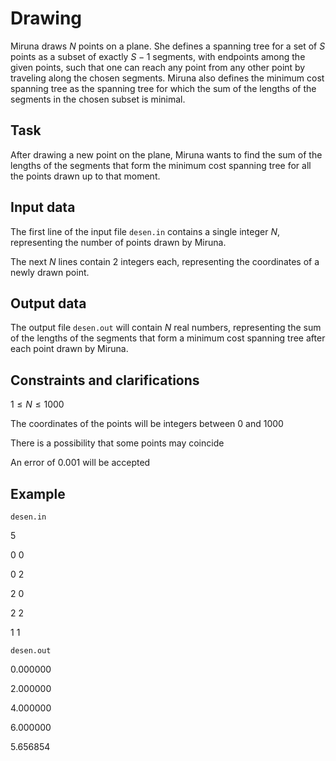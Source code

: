 # Drawing

Miruna draws $N$ points on a plane. She defines a spanning tree for a set of $S$ points as a subset of exactly $S-1$ segments, with endpoints among the given points, such that one can reach any point from any other point by traveling along the chosen segments. Miruna also defines the minimum cost spanning tree as the spanning tree for which the sum of the lengths of the segments in the chosen subset is minimal.

## Task

After drawing a new point on the plane, Miruna wants to find the sum of the lengths of the segments that form the minimum cost spanning tree for all the points drawn up to that moment.

## Input data

The first line of the input file `desen.in` contains a single integer $N$, representing the number of points drawn by Miruna.

The next $N$ lines contain $2$ integers each, representing the coordinates of a newly drawn point.

## Output data

The output file `desen.out` will contain $N$ real numbers, representing the sum of the lengths of the segments that form a minimum cost spanning tree after each point drawn by Miruna.

## Constraints and clarifications

$1 \leq N \leq 1000$

The coordinates of the points will be integers between $0$ and $1000$

There is a possibility that some points may coincide

An error of $0.001$ will be accepted

## Example

`desen.in`

$5$

$0$ $0$

$0$ $2$

$2$ $0$

$2$ $2$

$1$ $1$

`desen.out`

$0.000000$

$2.000000$

$4.000000$

$6.000000$
 
$5.656854$